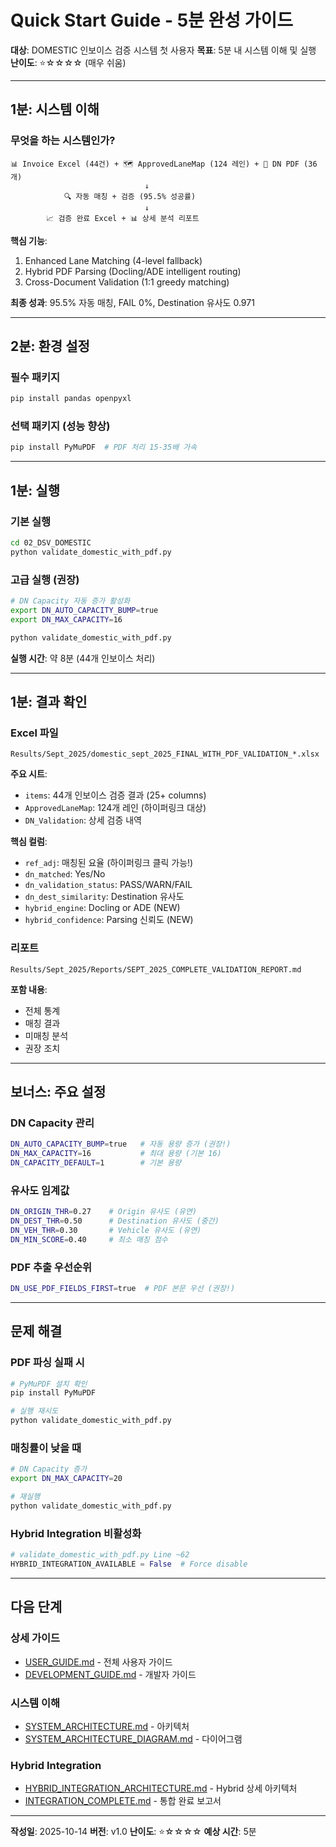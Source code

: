 # Quick Start Guide - 5분 완성 가이드

**대상**: DOMESTIC 인보이스 검증 시스템 첫 사용자
**목표**: 5분 내 시스템 이해 및 실행
**난이도**: ⭐☆☆☆☆ (매우 쉬움)

---

## 1분: 시스템 이해

### 무엇을 하는 시스템인가?

```
📊 Invoice Excel (44건) + 🗺️ ApprovedLaneMap (124 레인) + 📄 DN PDF (36개)
                              ↓
            🔍 자동 매칭 + 검증 (95.5% 성공률)
                              ↓
        📈 검증 완료 Excel + 📊 상세 분석 리포트
```

**핵심 기능**:
1. Enhanced Lane Matching (4-level fallback)
2. Hybrid PDF Parsing (Docling/ADE intelligent routing)
3. Cross-Document Validation (1:1 greedy matching)

**최종 성과**: 95.5% 자동 매칭, FAIL 0%, Destination 유사도 0.971

---

## 2분: 환경 설정

### 필수 패키지

```bash
pip install pandas openpyxl
```

### 선택 패키지 (성능 향상)

```bash
pip install PyMuPDF  # PDF 처리 15-35배 가속
```

---

## 1분: 실행

### 기본 실행

```bash
cd 02_DSV_DOMESTIC
python validate_domestic_with_pdf.py
```

### 고급 실행 (권장)

```bash
# DN Capacity 자동 증가 활성화
export DN_AUTO_CAPACITY_BUMP=true
export DN_MAX_CAPACITY=16

python validate_domestic_with_pdf.py
```

**실행 시간**: 약 8분 (44개 인보이스 처리)

---

## 1분: 결과 확인

### Excel 파일

```
Results/Sept_2025/domestic_sept_2025_FINAL_WITH_PDF_VALIDATION_*.xlsx
```

**주요 시트**:
- `items`: 44개 인보이스 검증 결과 (25+ columns)
- `ApprovedLaneMap`: 124개 레인 (하이퍼링크 대상)
- `DN_Validation`: 상세 검증 내역

**핵심 컬럼**:
- `ref_adj`: 매칭된 요율 (하이퍼링크 클릭 가능!)
- `dn_matched`: Yes/No
- `dn_validation_status`: PASS/WARN/FAIL
- `dn_dest_similarity`: Destination 유사도
- `hybrid_engine`: Docling or ADE (NEW)
- `hybrid_confidence`: Parsing 신뢰도 (NEW)

### 리포트

```
Results/Sept_2025/Reports/SEPT_2025_COMPLETE_VALIDATION_REPORT.md
```

**포함 내용**:
- 전체 통계
- 매칭 결과
- 미매칭 분석
- 권장 조치

---

## 보너스: 주요 설정

### DN Capacity 관리

```bash
DN_AUTO_CAPACITY_BUMP=true   # 자동 용량 증가 (권장!)
DN_MAX_CAPACITY=16           # 최대 용량 (기본 16)
DN_CAPACITY_DEFAULT=1        # 기본 용량
```

### 유사도 임계값

```bash
DN_ORIGIN_THR=0.27    # Origin 유사도 (유연)
DN_DEST_THR=0.50      # Destination 유사도 (중간)
DN_VEH_THR=0.30       # Vehicle 유사도 (유연)
DN_MIN_SCORE=0.40     # 최소 매칭 점수
```

### PDF 추출 우선순위

```bash
DN_USE_PDF_FIELDS_FIRST=true  # PDF 본문 우선 (권장!)
```

---

## 문제 해결

### PDF 파싱 실패 시

```bash
# PyMuPDF 설치 확인
pip install PyMuPDF

# 실행 재시도
python validate_domestic_with_pdf.py
```

### 매칭률이 낮을 때

```bash
# DN Capacity 증가
export DN_MAX_CAPACITY=20

# 재실행
python validate_domestic_with_pdf.py
```

### Hybrid Integration 비활성화

```python
# validate_domestic_with_pdf.py Line ~62
HYBRID_INTEGRATION_AVAILABLE = False  # Force disable
```

---

## 다음 단계

### 상세 가이드
- [USER_GUIDE.md](../02_GUIDES/USER_GUIDE.md) - 전체 사용자 가이드
- [DEVELOPMENT_GUIDE.md](../02_GUIDES/DEVELOPMENT_GUIDE.md) - 개발자 가이드

### 시스템 이해
- [SYSTEM_ARCHITECTURE.md](../01_ARCHITECTURE/SYSTEM_ARCHITECTURE.md) - 아키텍처
- [SYSTEM_ARCHITECTURE_DIAGRAM.md](../01_ARCHITECTURE/SYSTEM_ARCHITECTURE_DIAGRAM.md) - 다이어그램

### Hybrid Integration
- [HYBRID_INTEGRATION_ARCHITECTURE.md](../01_ARCHITECTURE/HYBRID_INTEGRATION_ARCHITECTURE.md) - Hybrid 상세 아키텍처
- [INTEGRATION_COMPLETE.md](../../INTEGRATION_COMPLETE.md) - 통합 완료 보고서

---

**작성일**: 2025-10-14
**버전**: v1.0
**난이도**: ⭐☆☆☆☆
**예상 시간**: 5분

